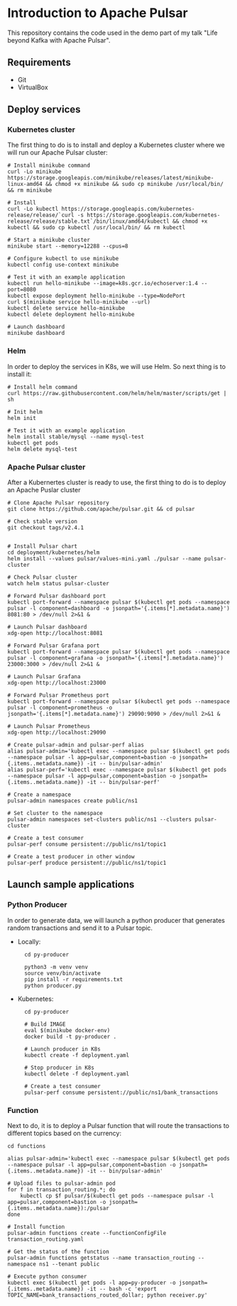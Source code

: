 # Introduction to Apache Pulsar

This repository contains the code used in the demo part of my talk "Life beyond Kafka with Apache Pulsar".

## Requirements

- Git
- VirtualBox

## Deploy services

### Kubernetes cluster

The first thing to do is to install and deploy a Kubernetes cluster where we will run our Apache Pulsar cluster:

    # Install minikube command
    curl -Lo minikube https://storage.googleapis.com/minikube/releases/latest/minikube-linux-amd64 && chmod +x minikube && sudo cp minikube /usr/local/bin/ && rm minikube

    # Install
    curl -Lo kubectl https://storage.googleapis.com/kubernetes-release/release/`curl -s https://storage.googleapis.com/kubernetes-release/release/stable.txt`/bin/linux/amd64/kubectl && chmod +x kubectl && sudo cp kubectl /usr/local/bin/ && rm kubectl

    # Start a minikube cluster
    minikube start --memory=12288 --cpus=8

    # Configure kubectl to use minikube
    kubectl config use-context minikube

    # Test it with an example application
    kubectl run hello-minikube --image=k8s.gcr.io/echoserver:1.4 --port=8080
    kubectl expose deployment hello-minikube --type=NodePort
    curl $(minikube service hello-minikube --url)
    kubectl delete service hello-minikube
    kubectl delete deployment hello-minikube

    # Launch dashboard
    minikube dashboard

### Helm

In order to deploy the services in K8s, we will use Helm. So next thing is to install it:

    # Install helm command
    curl https://raw.githubusercontent.com/helm/helm/master/scripts/get | sh

    # Init helm
    helm init

    # Test it with an example application
    helm install stable/mysql --name mysql-test
    kubectl get pods
    helm delete mysql-test

### Apache Pulsar cluster

After a Kubernertes cluster is ready to use, the first thing to do is to deploy an Apache Puslar cluster

    # Clone Apache Pulsar repository
    git clone https://github.com/apache/pulsar.git && cd pulsar

    # Check stable version
    git checkout tags/v2.4.1


    # Install Pulsar chart
    cd deployment/kubernetes/helm
    helm install --values pulsar/values-mini.yaml ./pulsar --name pulsar-cluster

    # Check Pulsar cluster
    watch helm status pulsar-cluster

    # Forward Pulsar dashboard port
    kubectl port-forward --namespace pulsar $(kubectl get pods --namespace pulsar -l component=dashboard -o jsonpath='{.items[*].metadata.name}') 8081:80 > /dev/null 2>&1 &

    # Launch Pulsar dashboard
    xdg-open http://localhost:8081

    # Forward Pulsar Grafana port
    kubectl port-forward --namespace pulsar $(kubectl get pods --namespace pulsar -l component=grafana -o jsonpath='{.items[*].metadata.name}') 23000:3000 > /dev/null 2>&1 &

    # Launch Pulsar Grafana
    xdg-open http://localhost:23000

    # Forward Pulsar Prometheus port
    kubectl port-forward --namespace pulsar $(kubectl get pods --namespace pulsar -l component=prometheus -o jsonpath='{.items[*].metadata.name}') 29090:9090 > /dev/null 2>&1 &

    # Launch Pulsar Prometheus
    xdg-open http://localhost:29090

    # Create pulsar-admin and pulsar-perf alias
    alias pulsar-admin='kubectl exec --namespace pulsar $(kubectl get pods --namespace pulsar -l app=pulsar,component=bastion -o jsonpath={.items..metadata.name}) -it -- bin/pulsar-admin'
    alias pulsar-perf='kubectl exec --namespace pulsar $(kubectl get pods --namespace pulsar -l app=pulsar,component=bastion -o jsonpath={.items..metadata.name}) -it -- bin/pulsar-perf'

    # Create a namespace
    pulsar-admin namespaces create public/ns1

    # Set cluster to the namespace
    pulsar-admin namespaces set-clusters public/ns1 --clusters pulsar-cluster

    # Create a test consumer
    pulsar-perf consume persistent://public/ns1/topic1

    # Create a test producer in other window
    pulsar-perf produce persistent://public/ns1/topic1

## Launch sample applications

### Python Producer

In order to generate data, we will launch a python producer that generates random transactions and send it to a Pulsar topic.

- Locally:

        cd py-producer

        python3 -m venv venv
        source venv/bin/activate
        pip install -r requirements.txt
        python producer.py

- Kubernetes:

        cd py-producer

        # Build IMAGE
        eval $(minikube docker-env)
        docker build -t py-producer .

        # Launch producer in K8s
        kubectl create -f deployment.yaml

        # Stop producer in K8s
        kubectl delete -f deployment.yaml

        # Create a test consumer
        pulsar-perf consume persistent://public/ns1/bank_transactions

### Function

Next to do, it is to deploy a Pulsar function that will route the transactions to different topics based on the currency:

    cd functions

    alias pulsar-admin='kubectl exec --namespace pulsar $(kubectl get pods --namespace pulsar -l app=pulsar,component=bastion -o jsonpath={.items..metadata.name}) -it -- bin/pulsar-admin'

    # Upload files to pulsar-admin pod
    for f in transaction_routing.*; do
        kubectl cp $f pulsar/$(kubectl get pods --namespace pulsar -l app=pulsar,component=bastion -o jsonpath={.items..metadata.name}):/pulsar
    done

    # Install function
    pulsar-admin functions create --functionConfigFile transaction_routing.yaml

    # Get the status of the function
    pulsar-admin functions getstatus --name transaction_routing --namespace ns1 --tenant public

    # Execute python consumer
    kubectl exec $(kubectl get pods -l app=py-producer -o jsonpath={.items..metadata.name}) -it -- bash -c 'export TOPIC_NAME=bank_transactions_routed_dollar; python receiver.py'
